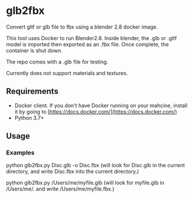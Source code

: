 # glb2fbx
Convert gltf or glb file to fbx using a blender 2.8 docker image.

This tool uses Docker to run Blender2.8. Inside blender, the .glb or .gltf model is imported then exported as an .fbx file. Once complete, the container is shut down.

The repo comes with a .glb file for testing.

Currently does not support materials and textures.

## Requirements
- Docker client. If you don't have Docker running on your mahcine, install it by going to [https://docs.docker.com/](https://docs.docker.com/)
- Python 3.7+

## Usage
### Examples
python glb2fbx.py Disc.glb -o Disc.fbx (will look for Disc.glb in the current directory, and write Disc.fbx into the current directory.)

python glb2fbx.py /Users/me/myfile.glb (will look for myfile.glb in /Users/me/. and write /Users/me/myfile.fbx.)

